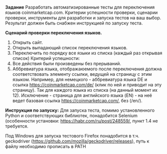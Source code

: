 **Задание**
Разработать автоматизированные тесты для переключения языков coinmarketcap.com.
Критерии успешности проверки, сценарии проверки, инструменты для разработки и запуска тестов на ваш выбор.
Результат должен быть снабжен инструкцией по запуску теста.

**Сценарий проверки переключения языков.**
1. Открыть сайт.
2. Открыть выпадающий список переключения языков.
3. Переключить по порядку все языки из списка (каждый раз открывая список)
Критерий успешности: 
1. Все действия были произведены без прерываний.
2. Аббревиатура языка, отображаюемого после переключения должна соответствовать элементу ссылки, ведущей на страницу с этим языком. Например, для немецкого - аббревиатура языка DE и ссылка https://coinmarketcap.com/de/ (клик по ней и приводит на эту страницу). Так для каждого языка из списка (на данный момент их 12). Исключение - страница для английского языка (EN) - на неё ведет базовая ссылка https://coinmarketcap.com/, без (/en/).

**Инструкция по запуску:**
Для запуска теста, помимо установленного Python и соответствующих библиотек, понадобится Selenium
(особенности установки: https://habr.com/ru/post/248559/, пункт 1.4 не требуется. 

Под Windows для запуска тестового Firefox понадобится в т.ч. geckodriver (https://github.com/mozilla/geckodriver/releases), путь к файлу необходимо прописать в PATH



